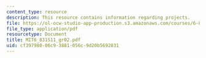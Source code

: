 ```yaml
---
content_type: resource
description: This resource contains information regarding projects.
file: https://ol-ocw-studio-app-production.s3.amazonaws.com/courses/6-831-user-interface-design-and-implementation-spring-2011/cf39798006c93881056c9d20b5692831_MIT6_831S11_gr02.pdf
file_type: application/pdf
resourcetype: Document
title: MIT6_831S11_gr02.pdf
uid: cf397980-06c9-3881-056c-9d20b5692831
---
```

